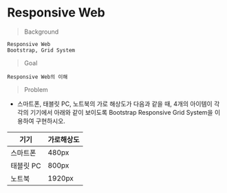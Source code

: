 # Responsive Web

> Background

```
Responsive Web
Bootstrap, Grid System
```

> Goal

```
Responsive Web의 이해
```

> Problem

- 스마트폰, 태블릿 PC, 노트북의 가로 해상도가 다음과 같을 때, 4개의 아이템이 각각의 기기에서 아래와 같이 보이도록 Bootstrap Responsive Grid System을 이용하여 구현하시오.

| 기기      | 가로해상도 |
| --------- | ---------- |
| 스마트폰  | 480px      |
| 태블릿 PC | 800px      |
| 노트북    | 1920px     |

```html

```

